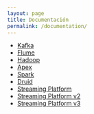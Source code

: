 ```yaml
---
layout: page
title: Documentación
permalink: /documentation/
---
```


* <a href="{{site.baseurl}}/kafka/" class="nav-link">Kafka</a>
* <a href="{{site.baseurl}}/flume/" class="nav-link">Flume</a>
* <a href="{{site.baseurl}}/hadoop/" class="nav-link">Hadoop</a>
* <a href="{{site.baseurl}}/apex/" class="nav-link">Apex</a>
* <a href="{{site.baseurl}}/spark/" class="nav-link">Spark</a>
* <a href="{{site.baseurl}}/druid/" class="nav-link">Druid</a>
* <a href="{{site.baseurl}}/streaming-platform/" class="nav-link">Streaming Platform</a>
* <a href="{{site.baseurl}}/streaming-platform-v2/" class="nav-link">Streaming Platform v2</a>
* <a href="{{site.baseurl}}/streaming-platform-v3/" class="nav-link">Streaming Platform v3</a>
